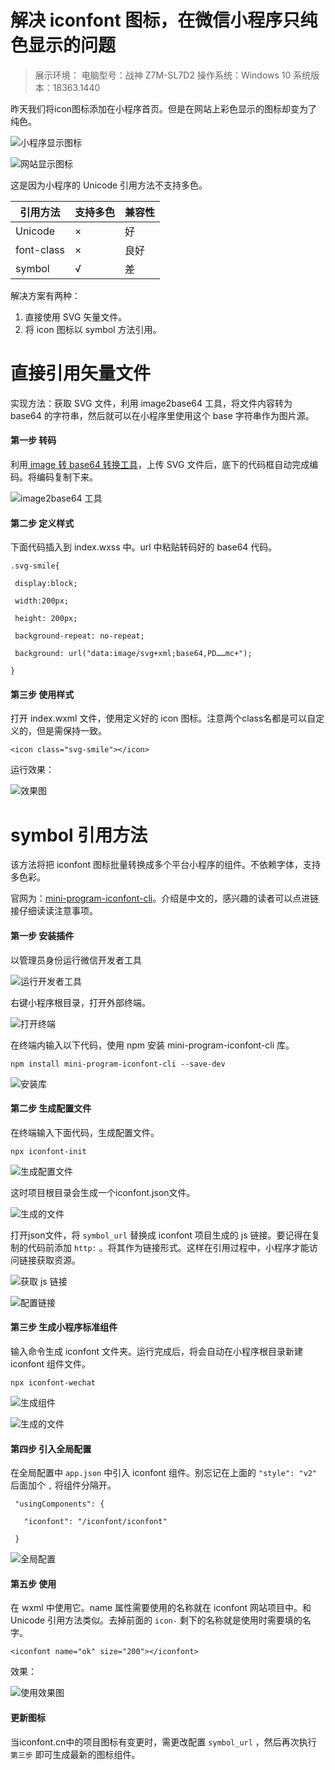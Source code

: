 # 解决 iconfont 图标，在微信小程序只纯色显示的问题

> 展示环境：
> 电脑型号：战神 Z7M-SL7D2
> 操作系统：Windows 10 
> 系统版本：18363.1440

昨天我们将icon图标添加在小程序首页。但是在网站上彩色显示的图标却变为了纯色。

![小程序显示图标](https://gitee.com/findingjack/write-picture/raw/master/20210415095355.png)

![网站显示图标](https://gitee.com/findingjack/write-picture/raw/master/20210415095433.png)

这是因为小程序的 Unicode 引用方法不支持多色。

| 引用方法   | 支持多色 | 兼容性 |
| ---------- | -------- | ------ |
| Unicode    | ×        | 好     |
| font-class | ×        | 良好   |
| symbol     | √        | 差     |

解决方案有两种：

1. 直接使用 SVG 矢量文件。
2. 将 icon 图标以 symbol 方法引用。

# 直接引用矢量文件

实现方法：获取 SVG 文件，利用 image2base64 工具，将文件内容转为 base64 的字符串，然后就可以在小程序里使用这个 base 字符串作为图片源。

####  第一步 转码

利用[ image 转 base64 转换工具](https://www.sojson.com/image2base64.html)，上传 SVG 文件后，底下的代码框自动完成编码。将编码复制下来。

![image2base64 工具](https://gitee.com/findingjack/write-picture/raw/master/20210415103230.png)

#### 第二步 定义样式

下面代码插入到 index.wxss 中。url 中粘贴转码好的 base64 代码。

```
.svg-smile{

 display:block;

 width:200px;

 height: 200px;

 background-repeat: no-repeat;

 background: url("data:image/svg+xml;base64,PD……mc+");

}
```

#### 第三步 使用样式

打开 index.wxml 文件，使用定义好的 icon 图标。注意两个class名都是可以自定义的，但是需保持一致。

```
<icon class="svg-smile"></icon>
```

运行效果：

![效果图](https://gitee.com/findingjack/write-picture/raw/master/20210415103031.png)

# symbol 引用方法

该方法将把 iconfont 图标批量转换成多个平台小程序的组件。不依赖字体，支持多色彩。

官网为：[mini-program-iconfont-cli](https://github.com/iconfont-cli/mini-program-iconfont-cli)。介绍是中文的，感兴趣的读者可以点进链接仔细读读注意事项。

#### 第一步 安装插件

以管理员身份运行微信开发者工具

![运行开发者工具](https://gitee.com/findingjack/write-picture/raw/master/20210415110334.png)

右键小程序根目录，打开外部终端。

![打开终端](https://gitee.com/findingjack/write-picture/raw/master/20210415110849.png)

在终端内输入以下代码，使用 npm 安装 mini-program-iconfont-cli 库。

```
npm install mini-program-iconfont-cli --save-dev
```

![安装库](https://gitee.com/findingjack/write-picture/raw/master/20210415111317.png)

#### 第二步 生成配置文件

在终端输入下面代码，生成配置文件。

```
npx iconfont-init
```

![生成配置文件](https://gitee.com/findingjack/write-picture/raw/master/20210415111601.png)

这时项目根目录会生成一个iconfont.json文件。

![生成的文件](https://gitee.com/findingjack/write-picture/raw/master/20210415111719.png)

打开json文件，将 `symbol_url` 替换成 iconfont 项目生成的 js 链接。要记得在复制的代码前添加 `http:` 。将其作为链接形式。这样在引用过程中，小程序才能访问链接获取资源。

![获取 js 链接](https://gitee.com/findingjack/write-picture/raw/master/20210415111846.png)

![配置链接](https://gitee.com/findingjack/write-picture/raw/master/20210415133129.png)

#### 第三步 生成小程序标准组件

输入命令生成 iconfont 文件夹。运行完成后，将会自动在小程序根目录新建 iconfont 组件文件。

```
npx iconfont-wechat
```

![生成组件](https://gitee.com/findingjack/write-picture/raw/master/20210415133151.png)

![生成的文件](https://gitee.com/findingjack/write-picture/raw/master/20210415152210.png)

#### 第四步 引入全局配置

在全局配置中 `app.json` 中引入 iconfont 组件。别忘记在上面的 `"style": "v2"` 后面加个 `,` 将组件分隔开。

```
 "usingComponents": {

   "iconfont": "/iconfont/iconfont"

 }
```

![全局配置](https://gitee.com/findingjack/write-picture/raw/master/20210415133310.png)

#### 第五步 使用

在 wxml 中使用它。name 属性需要使用的名称就在 iconfont 网站项目中。和 Unicode 引用方法类似。去掉前面的 `icon-` 剩下的名称就是使用时需要填的名字。

```
<iconfont name="ok" size="200"></iconfont>
```

效果：

![使用效果图](https://gitee.com/findingjack/write-picture/raw/master/20210415143431.png)

#### 更新图标

当iconfont.cn中的项目图标有变更时，需更改配置 `symbol_url` ，然后再次执行 `第三步` 即可生成最新的图标组件。